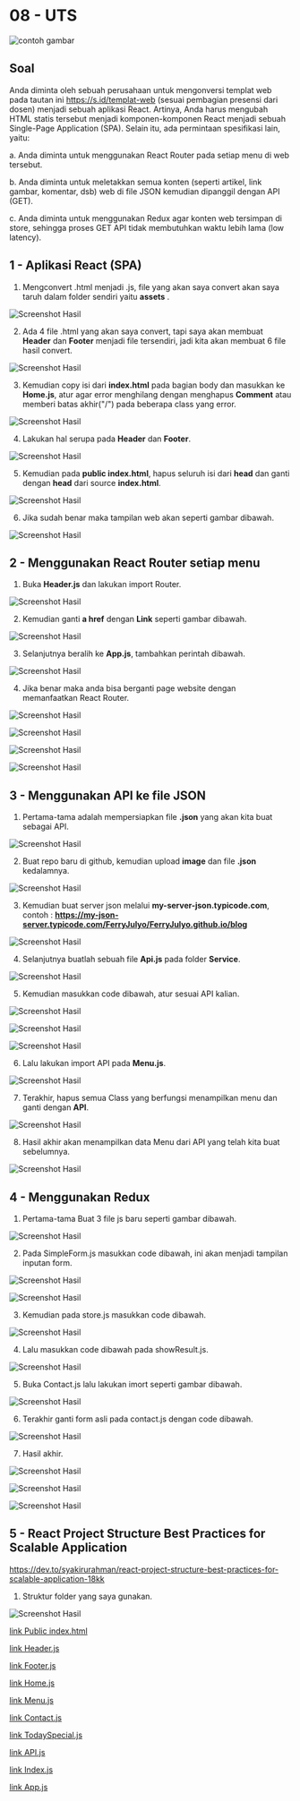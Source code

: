 # 08 - UTS

![contoh gambar](../../docs/logo/polinema.png)

## Soal

Anda diminta oleh sebuah perusahaan untuk mengonversi templat web pada tautan ini
https://s.id/templat-web (sesuai pembagian presensi dari dosen) menjadi sebuah aplikasi React. 
Artinya, Anda harus mengubah HTML statis tersebut menjadi komponen-komponen React menjadi 
sebuah Single-Page Application (SPA). Selain itu, ada permintaan spesifikasi lain, yaitu:

a. Anda diminta untuk menggunakan React Router pada setiap menu di web tersebut.

b. Anda diminta untuk meletakkan semua konten (seperti artikel, link gambar, komentar, dsb)
web di file JSON kemudian dipanggil dengan API (GET).

c. Anda diminta untuk menggunakan Redux agar konten web tersimpan di store, sehingga 
proses GET API tidak membutuhkan waktu lebih lama (low latency).


## 1 - Aplikasi React (SPA)

1. Mengconvert .html menjadi .js, file yang akan saya convert akan saya taruh dalam folder sendiri yaitu <b>assets</b> .

![Screenshot Hasil](img/React(SPA)/1.jpg)

2. Ada 4 file .html yang akan saya convert, tapi saya akan membuat <b>Header</b> dan <b>Footer</b> menjadi file tersendiri, jadi kita akan membuat 6 file hasil convert.

![Screenshot Hasil](img/React(SPA)/2.jpg)

3. Kemudian copy isi dari <b>index.html</b> pada bagian body dan masukkan ke <b>Home.js</b>, atur agar error menghilang dengan menghapus <b>Comment</b> atau memberi batas akhir("/") pada beberapa class yang error. 

![Screenshot Hasil](img/React(SPA)/3.jpg)

4. Lakukan hal serupa pada <b>Header</b> dan <b>Footer</b>.

![Screenshot Hasil](img/React(SPA)/4.jpg)

5. Kemudian pada <b>public index.html</b>, hapus seluruh isi dari <b>head</b> dan ganti dengan <b>head</b> dari source <b>index.html</b>.

![Screenshot Hasil](img/React(SPA)/5.jpg)

6. Jika sudah benar maka tampilan web akan seperti gambar dibawah.

![Screenshot Hasil](img/React(SPA)/6.jpg)


## 2 - Menggunakan React Router setiap menu

1. Buka <b>Header.js</b> dan lakukan import Router.

![Screenshot Hasil](img/Router/1.jpg)

2. Kemudian ganti <b>a href</b> dengan <b>Link</b> seperti gambar dibawah.

![Screenshot Hasil](img/Router/2.jpg)

3. Selanjutnya beralih ke <b>App.js</b>, tambahkan perintah dibawah.

![Screenshot Hasil](img/Router/3.jpg)

4. Jika benar maka anda bisa berganti page website dengan memanfaatkan React Router.

![Screenshot Hasil](img/Router/4.jpg)

![Screenshot Hasil](img/Router/5.jpg)

![Screenshot Hasil](img/Router/6.jpg)

![Screenshot Hasil](img/Router/7.jpg)

## 3 - Menggunakan API ke file JSON

1. Pertama-tama adalah mempersiapkan file <b>.json</b> yang akan kita buat sebagai API.

![Screenshot Hasil](img/API/1.jpg)

2. Buat repo baru di github, kemudian upload <b>image</b> dan file <b>.json</b> kedalamnya.

![Screenshot Hasil](img/API/2.jpg)

3. Kemudian buat server json melalui <b>my-server-json.typicode.com</b>, contoh : <b>https://my-json-server.typicode.com/FerryJulyo/FerryJulyo.github.io/blog</b>

![Screenshot Hasil](img/API/3.jpg)

4. Selanjutnya buatlah sebuah file <b>Api.js</b> pada folder <b>Service</b>.

![Screenshot Hasil](img/API/4.jpg)

5. Kemudian masukkan code dibawah, atur sesuai API kalian.

![Screenshot Hasil](img/API/5.jpg)

![Screenshot Hasil](img/API/6.jpg)

![Screenshot Hasil](img/API/7.jpg)

6. Lalu lakukan import API pada <b>Menu.js</b>.

![Screenshot Hasil](img/API/8.jpg)

7. Terakhir, hapus semua Class yang berfungsi menampilkan menu dan ganti dengan <b>API</b>.

![Screenshot Hasil](img/API/9.jpg)

8. Hasil akhir akan menampilkan data Menu dari API yang telah kita buat sebelumnya.

![Screenshot Hasil](img/API/10.jpg)


## 4 - Menggunakan Redux

1. Pertama-tama Buat 3 file js baru seperti gambar dibawah.

![Screenshot Hasil](img/Redux/1.jpg)

2. Pada SimpleForm.js masukkan code dibawah, ini akan menjadi tampilan inputan form.

![Screenshot Hasil](img/Redux/2.jpg)

![Screenshot Hasil](img/Redux/3.jpg)

3. Kemudian pada store.js masukkan code dibawah.

![Screenshot Hasil](img/Redux/4.jpg)

4. Lalu masukkan code dibawah pada showResult.js.

![Screenshot Hasil](img/Redux/5.jpg)

5. Buka Contact.js lalu lakukan imort seperti gambar dibawah.

![Screenshot Hasil](img/Redux/6.jpg)

6. Terakhir ganti form asli pada contact.js dengan code dibawah.

![Screenshot Hasil](img/Redux/7.jpg)

7. Hasil akhir.

![Screenshot Hasil](img/Redux/8.jpg)

![Screenshot Hasil](img/Redux/9.jpg)

![Screenshot Hasil](img/Redux/10.jpg)

## 5 - React Project Structure Best Practices for Scalable Application
https://dev.to/syakirurahman/react-project-structure-best-practices-for-scalable-application-18kk

1. Struktur folder yang saya gunakan.

![Screenshot Hasil](img/Folder/1.jpg)




[link Public index.html](../../src/08_UTS/public/index.html)

[link Header.js](../../src/08_UTS/src/component/Header.js)

[link Footer.js](../../src/08_UTS/src/component/Footer.js)

[link Home.js](../../src/08_UTS/src/pages/Home.js)

[link Menu.js](../../src/08_UTS/src/pages/Menu.js)

[link Contact.js](../../src/08_UTS/src/pages/Contact.js)

[link TodaySpecial.js](../../src/08_UTS/src/pages/TodaySpecial.js)

[link API.js](../../src/08_UTS/src/service/Api.js)

[link Index.js](../../src/08_UTS/src/Index.js)

[link App.js](../../src/08_UTS/src/App.js)